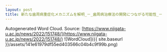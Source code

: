 ```yaml
---
layout: post
title: 新たな歯周病重症化メカニズムを解明_－_歯周病治療法の開発につながる可能性_－
---
```

Autogenerated Word Cloud.
Source\: [https://www.niigata-u.ac.jp/news/2022/151748/](https://www.niigata-u.ac.jp/news/2022/151748/)
![WordCloud]({{ site.baseurl }}/assets/141e61979df55ed403566c04b4c9f99b.png)